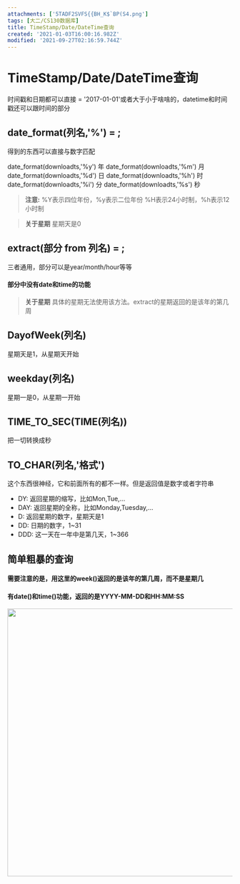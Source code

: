 ```yaml
---
attachments: ['5TADF2SVFS{{BH_K$`BP(S4.png']
tags: [大二/CS130数据库]
title: TimeStamp/Date/DateTime查询
created: '2021-01-03T16:00:16.982Z'
modified: '2021-09-27T02:16:59.744Z'
---
```


# TimeStamp/Date/DateTime查询
时间戳和日期都可以直接 = '2017-01-01'或者大于小于啥啥的，datetime和时间戳还可以跟时间的部分
## date_format(列名,'%') = ;
得到的东西可以直接与数字匹配

date_format(downloadts,'%y') 年 
date_format(downloadts,'%m') 月
date_format(downloadts,'%d') 日
date_format(downloadts,'%h') 时
date_format(downloadts,'%i') 分
date_format(downloadts,'%s') 秒
> **注意:**
 %Y表示四位年份，%y表示二位年份
%H表示24小时制，%h表示12小时制

> **关于星期**
星期天是0

## extract(部分 from 列名) = ;
三者通用，部分可以是year/month/hour等等
#### 部分中没有date和time的功能
> **关于星期**
具体的星期无法使用该方法。extract的星期返回的是该年的第几周

## DayofWeek(列名)
星期天是1，从星期天开始

## weekday(列名)
星期一是0，从星期一开始

## TIME_TO_SEC(TIME(列名))
把一切转换成秒

## TO_CHAR(列名,'格式')
这个东西很神经，它和前面所有的都不一样。但是返回值是数字或者字符串
- DY: 返回星期的缩写，比如Mon,Tue,...
- DAY: 返回星期的全称，比如Monday,Tuesday,...
- D: 返回星期的数字，星期天是1
- DD: 日期的数字，1~31
- DDD: 这一天在一年中是第几天，1~366

## 简单粗暴的查询
#### 需要注意的是，用这里的week()返回的是该年的第几周，而不是星期几
#### 有date()和time()功能，返回的是YYYY-MM-DD和HH:MM:SS
<p>
<img src="@attachment/5TADF2SVFS{{BH_K$`BP(S4.png" width="600"></p>
